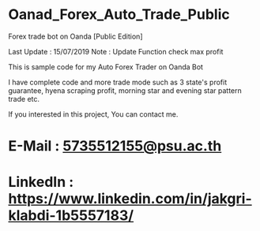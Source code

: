 # Oanad_Forex_Auto_Trade_Public
Forex trade bot on Oanda [Public Edition]

 Last Update : 15/07/2019
 Note : Update Function check max profit

 This is sample code for my Auto Forex Trader on Oanda Bot


 I have complete code and more trade mode such as 3 state's profit guarantee,
 hyena scraping profit, morning star and evening star pattern trade etc.


 If you interested in this project, You can contact me.


 # E-Mail : 5735512155@psu.ac.th
 # LinkedIn : https://www.linkedin.com/in/jakgri-klabdi-1b5557183/
